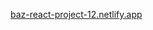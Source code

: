<a href="https://baz-react-project-12.netlify.app" target="_blank">baz-react-project-12.netlify.app</a>
